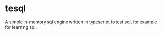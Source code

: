 # tesql
A simple in-memory sql engine written in typescript to test sql, for example for learning sql.
